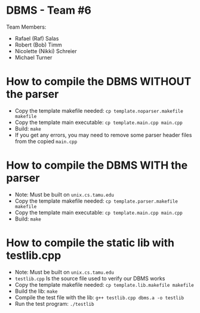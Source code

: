 DBMS - Team #6
==============
Team Members:
* Rafael (Raf) Salas
* Robert (Bob) Timm
* Nicolette (Nikki) Schreier
* Michael Turner

How to compile the DBMS WITHOUT the parser
==========================================
* Copy the template makefile needed: ```cp template.noparser.makefile makefile```
* Copy the template main executable: ```cp template.main.cpp main.cpp```
* Build: ```make```
* If you get any errors, you may need to remove some parser header files from the copied ```main.cpp```

How to compile the DBMS WITH the parser
==========================================
* Note: Must be built on ```unix.cs.tamu.edu```
* Copy the template makefile needed: ```cp template.parser.makefile makefile```
* Copy the template main executable: ```cp template.main.cpp main.cpp```
* Build: ```make```

How to compile the static lib with testlib.cpp
==============================================
* Note: Must be built on ```unix.cs.tamu.edu```
* ```testlib.cpp``` Is the source file used to verify our DBMS works
* Copy the template makefile needed: ```cp template.lib.makefile makefile```
* Build the lib: ```make```
* Compile the test file with the lib: ```g++ testlib.cpp dbms.a -o testlib```
* Run the test program: ```./testlib```
